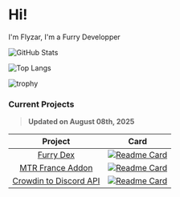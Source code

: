 # Hi!
I'm Flyzar, I'm a Furry Developper

<!-- Credit: https://github.com/anuraghazra/github-readme-stats -->
![GitHub Stats](https://github-readme-stats.vercel.app/api?username=flyzar73&count_private=true&show_icons=true&theme=tokyonight)

![Top Langs](https://github-readme-stats.vercel.app/api/top-langs/?username=flyzar73&layout=compact&theme=tokyonight)

![trophy](https://github-profile-trophy.vercel.app/?username=flyzar73&theme=tokyonight)

### Current Projects
> **Updated on August 08th, 2025**

|Project|Card|
|:--------------------------------------------------------------------------------------------:|:-------------------------------------------------------------------------------------------------------------------------------------------------------------------------------------:|
|[Furry Dex](https://discord.gg/g6dkwg2Fbv)|[![Readme Card](https://github-readme-stats.vercel.app/api/pin/?username=FurryDex&repo=FurryDex-Bot&theme=tokyonight)](https://github.com/FurryDex/FurryDex-Bot)|
|[MTR France Addon](https://github.com/Noob-at-everything/MTR-France-Addon)|[![Readme Card](https://github-readme-stats.vercel.app/api/pin/?username=Noob-at-everything&repo=MTR-France-Addon&theme=tokyonight)](https://github.com/Noob-at-everything/MTR-France-Addon)|
|[Crowdin to Discord API](https://github.com/flyzar73/Crowdin-to-Discord-API)|[![Readme Card](https://github-readme-stats.vercel.app/api/pin/?username=flyzar73&repo=Crowdin-to-Discord-API&theme=tokyonight)]([https://github.com/FurryDex/FurryDex-Bot](https://github.com/flyzar73/Crowdin-to-Discord-API))|
